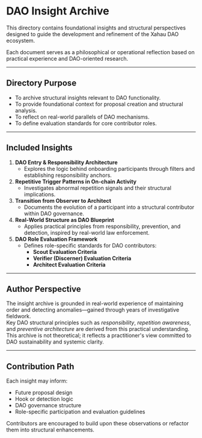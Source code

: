 # DAO Insight Archive

This directory contains foundational insights and structural perspectives designed to guide the development and refinement of the Xahau DAO ecosystem.

Each document serves as a philosophical or operational reflection based on practical experience and DAO-oriented research.

---

## Directory Purpose

- To archive structural insights relevant to DAO functionality.
- To provide foundational context for proposal creation and structural analysis.
- To reflect on real-world parallels of DAO mechanisms.
- To define evaluation standards for core contributor roles.

---

## Included Insights

1. **DAO Entry & Responsibility Architecture**  
   - Explores the logic behind onboarding participants through filters and establishing responsibility anchors.
2. **Repetitive Trigger Patterns in On-chain Activity**  
   - Investigates abnormal repetition signals and their structural implications.
3. **Transition from Observer to Architect**  
   - Documents the evolution of a participant into a structural contributor within DAO governance.
4. **Real-World Structure as DAO Blueprint**  
   - Applies practical principles from responsibility, prevention, and detection, inspired by real-world law enforcement.
5. **DAO Role Evaluation Framework**  
   - Defines role-specific standards for DAO contributors:
     - **Scout Evaluation Criteria**
     - **Verifier (Discerner) Evaluation Criteria**
     - **Architect Evaluation Criteria**

---

## Author Perspective

The insight archive is grounded in real-world experience of maintaining order and detecting anomalies—gained through years of investigative fieldwork.  
Key DAO structural principles such as *responsibility*, *repetition awareness*, and *preventive architecture* are derived from this practical understanding.  
This archive is not theoretical; it reflects a practitioner's view committed to DAO sustainability and systemic clarity.

---

## Contribution Path

Each insight may inform:
- Future proposal design
- Hook or detection logic
- DAO governance structure
- Role-specific participation and evaluation guidelines

Contributors are encouraged to build upon these observations or refactor them into structural enhancements.